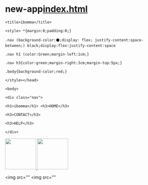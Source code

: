 # new-app[index.html](https://github.com/user-attachments/files/23155607/index.html)

<html>
    <head>

    <title>ibomma</title>

    <style> *{margin:0;padding:0;}

    .nav (background-color:⚫;display: flex; justify-content:space-between;) black;display:flex:justify-content:space

    .nav h1 (color:Green;margin-left:1cm;}

    .nav h3{color:green;margin-right:3cm;margin-top:5px;}

    .body{background-color;red;}

    </style></head>

    <body>

    <div class="nav">

    <h1>ibomma</h1> <h3>HOME</h3>

    <h3>CONTACT</h3>

    <h3>HELP</h3>

    </div>

<a href="vid.html">
<img src="img1.jpg"width="100">
</a>
<img src="img1.jpg"width="100">

<img src=""
<img src=""
